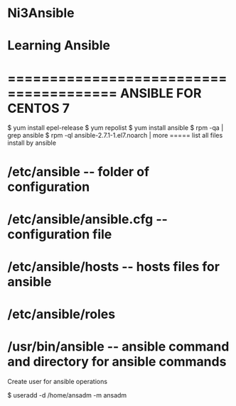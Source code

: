 # Ni3Ansible 
# Learning Ansible

=======================================
ANSIBLE FOR CENTOS 7
=======================================


$ yum install epel-release
$ yum repolist
$ yum install ansible
$ rpm -qa | grep ansible
$ rpm -ql ansible-2.7.1-1.el7.noarch | more ===== list all files install by ansible

# /etc/ansible  -- folder of configuration
# /etc/ansible/ansible.cfg -- configuration file
# /etc/ansible/hosts  -- hosts files for ansible
# /etc/ansible/roles 
# /usr/bin/ansible -- ansible command and directory for ansible commands

Create user for ansible operations

$ useradd -d /home/ansadm -m ansadm

